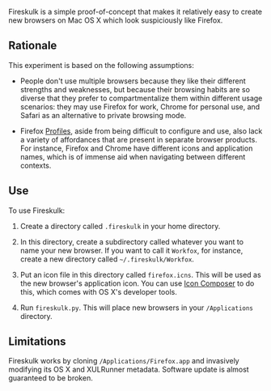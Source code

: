 Fireskulk is a simple proof-of-concept that makes it relatively easy to create new browsers on Mac OS X which look suspiciously like Firefox.

## Rationale ##

This experiment is based on the following assumptions:

* People don't use multiple browsers because they like their different strengths and weaknesses, but because their browsing habits are so diverse that they prefer to compartmentalize them within different usage scenarios: they may use Firefox for work, Chrome for personal use, and Safari as an alternative to private browsing mode.

* Firefox [Profiles][], aside from being difficult to configure and use, also lack a variety of affordances that are present in separate browser products. For instance, Firefox and Chrome have different icons and application names, which is of immense aid when navigating between different contexts.

## Use ##

To use Fireskulk:

  1. Create a directory called `.fireskulk` in your home directory.

  2. In this directory, create a subdirectory called whatever you want to name your new browser. If you want to call it `Workfox`, for instance, create a new directory called `~/.fireskulk/Workfox`.

  3. Put an icon file in this directory called `firefox.icns`. This will be used as the new browser's application icon. You can use [Icon Composer][] to do this, which comes with OS X's developer tools.

  4. Run `fireskulk.py`. This will place new browsers in your `/Applications` directory.

## Limitations ##

Fireskulk works by cloning `/Applications/Firefox.app` and invasively modifying its OS X and XULRunner metadata. Software update is almost guaranteed to be broken.

  [Profiles]: http://support.mozilla.com/en-US/kb/managing+profiles
  [Icon Composer]: http://tutorialdog.com/how-to-create-icons-for-mac-os-x/
